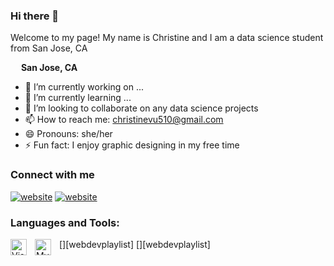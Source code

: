 ### Hi there 👋

Welcome to my page! My name is Christine and I am a data science student from San Jose, CA 

<img src="[https://cdn-icons-png.flaticon.com/512/197/197560.png](https://flagsweb.com/Flag_Emoji/United_States_%28USA%29_Flag_Emoji.png)" width="13"/> <b>San Jose, CA</b>

- 🔭 I’m currently working on ...
- 🌱 I’m currently learning ...
- 👯 I’m looking to collaborate on any data science projects
- 📫 How to reach me: christinevu510@gmail.com
- 😄 Pronouns: she/her
- ⚡ Fun fact: I enjoy graphic designing in my free time

### Connect with me
[![website](./img/linkedin-light.svg)]([https://linkedin.com/in/codeSTACKr#gh-light-mode-only](https://www.linkedin.com/in/christine-vu-41656517a/))
[![website](./img/linkedin-dark.svg)]([https://linkedin.com/in/codeSTACKr#gh-dark-mode-only](https://www.linkedin.com/in/christine-vu-41656517a/))

### Languages and Tools:
[<img align="left" alt="Visual Studio Code" width="26px" src="https://cdn.jsdelivr.net/gh/devicons/devicon/icons/vscode/vscode-original.svg" style="padding-right:10px;" />][webdevplaylist]
[<img align="left" alt="MySQL" width="26px" src="https://cdn.jsdelivr.net/gh/devicons/devicon/icons/mysql/mysql-original.svg" style="padding-right:10px;" />][webdevplaylist]
